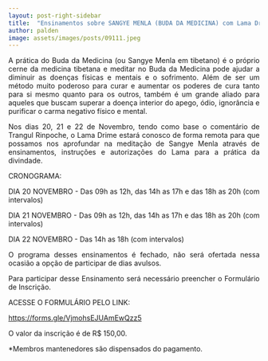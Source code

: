```yaml
---
layout: post-right-sidebar
title:  "Ensinamentos sobre SANGYE MENLA (BUDA DA MEDICINA) com Lama Drime"
author: palden
image: assets/images/posts/09111.jpeg
---
```


<p align="justify">A prática do Buda da Medicina (ou Sangye Menla em tibetano) é o próprio cerne da medicina tibetana e meditar no Buda da Medicina pode ajudar a diminuir as doenças físicas e mentais e o sofrimento. Além de ser um método muito poderoso para curar e aumentar os poderes de cura tanto para si mesmo quanto para os outros, também é um grande aliado para aqueles que buscam superar a doença interior do apego, ódio, ignorância e purificar o carma negativo físico e mental. </p>

<p align="justify">Nos dias 20, 21 e 22 de Novembro, tendo como base o comentário de Trangul Rinpoche, o Lama Drime estará conosco de forma remota para que possamos nos aprofundar na meditação de Sangye Menla através de ensinamentos, instruções e autorizações do Lama para a prática da divindade. </p>

CRONOGRAMA:

<p align="justify">DIA 20 NOVEMBRO -  Das 09h as 12h, das 14h as 17h e das 18h as 20h (com intervalos)</p>
<p align="justify">DIA 21 NOVEMBRO -  Das 09h as 12h, das 14h as 17h e das 18h as 20h (com intervalos)</p>
<p align="justify">DIA 22 NOVEMBRO -  Das 14h as 18h (com intervalos)</p>

<p align="justify">O programa desses ensinamentos é fechado, não será ofertada nessa ocasião a opção de participar de dias avulsos.</p>

<p align="justify">Para participar desse Ensinamento será necessário preencher o Formulário de Inscrição. </p>

ACESSE O FORMULÁRIO PELO LINK:

https://forms.gle/VjmohsEJUAmEwQzz5

O valor da inscrição é de R$ 150,00. 

<p align="justify">*Membros mantenedores são dispensados do pagamento.</p>
